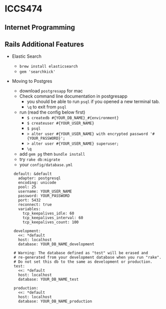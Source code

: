 # ICCS474
## Internet Programming

## Rails Additional Features

- Elastic Search
    - `brew install elasticsearch`
    - `gem 'searchkick'`

- Moving to Postgres
    - download `postgresapp` for mac
    - Check command line documentation in postgresapp
        - you should be able to run `psql` if you opened a new terminal tab.
        - `\q` to exit from `psql`
    - run (read the config below first)
        - `$ createdb #{YOUR_DB_NAME}_#{environment}`
        - `$ createuser #{YOUR_USER_NAME}`
        - `$ psql`
        - `> alter user #{YOUR_USER_NAME} with encrypted password '#{YOUR_PASSWORD}';`
        - `> alter user #{YOUR_USER_NAME} superuser;`
        - `\q`
    - add `gem pg` then `bundle install`
    - try `rake db:migrate`
    - your `config/database.yml`

```
    default: &default
      adapter: postgresql
      encoding: unicode
      pool: 25
      username: YOUR_USER_NAME
      password: YOUR_PASSWORD
      port: 5432
      reconnect: true
      variables:
        tcp_keepalives_idle: 60
        tcp_keepalives_interval: 60
        tcp_keepalives_count: 100

    development:
      <<: *default
      host: localhost
      database: YOUR_DB_NAME_development

    # Warning: The database defined as "test" will be erased and
    # re-generated from your development database when you run "rake".
    # Do not set this db to the same as development or production.
    test:
      <<: *default
      host: localhost
      database: YOUR_DB_NAME_test

    production:
      <<: *default
      host: localhost
      database: YOUR_DB_NAME_production
```
